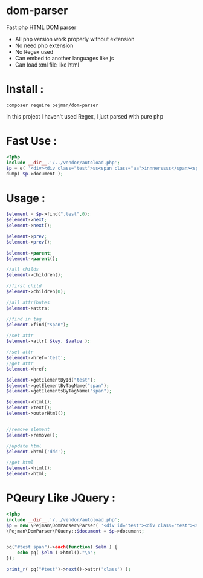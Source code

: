 # dom-parser
Fast php HTML DOM parser
- All php version work properly without extension
- No need php extension
- No Regex used
- Can embed to another languages like js
- Can load xml file like html

# Install :
```
composer require pejman/dom-parser
```


in this project I haven't used Regex, I just parsed with pure php

# Fast Use :
```php
<?php
include __dir__.'/../vendor/autoload.php';
$p = e( '<div><div class="test">ss<span class="aa">innnerssss</span><span class="aa">innnnn</span></div></div><div class="test1">eee</div>');
dump( $p->document );
```

# Usage :
```php
$element = $p->find(".test",0);
$element->next;
$element->next();

$element->prev;
$element->prev();

$element->parent;
$element->parent();

//all childs
$element->children();

//first child
$element->children(0);

//all attributes
$element->attrs;

//find in tag
$element->find("span");

//set attr
$element->attr( $key, $value );

//set attr
$element->href='test';
//get attr
$element->href;

$element->getElementById("test");
$element->getElementByTagName("span");
$element->getElementsByTagName("span");

$element->html();
$element->text();
$element->outerHtml();


//remove element
$element->remove();

//update html
$element->html('ddd');

//get html
$element->html();
$element->html;
```

# PQeury Like JQuery :

```php
<?php
include __dir__.'/../vendor/autoload.php';
$p = new \Pejman\DomParser\Parser( '<div id="test"><div class="test"><span>aaa</span>bbb<span>ccc</span></div></div><div class="test1">eee</div>');
\Pejman\DomParser\PQuery::$document = $p->document;


pq("#test span")->each(function( $elm ) {
	echo pq( $elm )->html()."\n";
});

print_r( pq("#test")->next()->attr('class') );

```